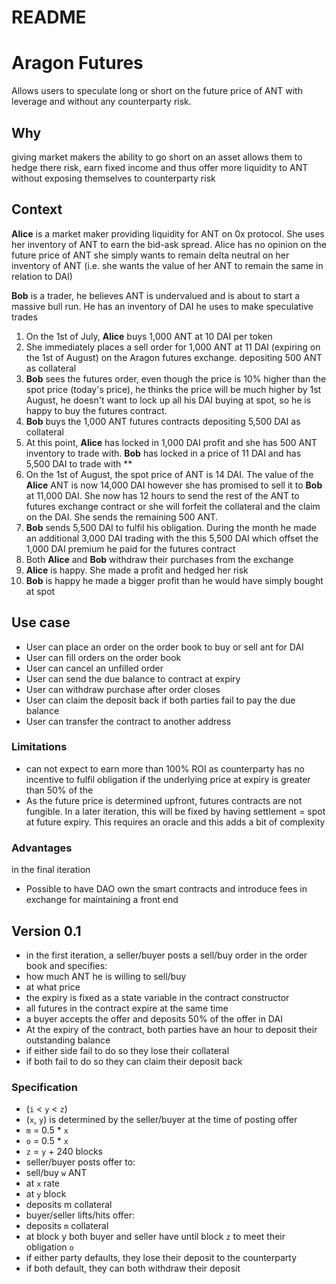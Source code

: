# README

# Aragon Futures

Allows users to speculate long or short on the future price of ANT with leverage and without any counterparty risk.

## Why

giving market makers the ability to go short on an asset allows them to hedge there risk, earn fixed income and thus offer more liquidity to ANT without exposing themselves to counterparty risk

## Context

**Alice** is a market maker providing liquidity for ANT on 0x protocol. She uses her inventory of ANT to earn the bid-ask spread. Alice has no opinion on the future price of ANT she simply wants to remain delta neutral on her inventory of ANT (i.e. she wants the value of her ANT to remain the same in relation to DAI)

**Bob** is a trader, he believes ANT is undervalued and is about to start a massive bull run. He has an inventory of DAI he uses to make speculative trades

1. On the 1st of July, **Alice** buys 1,000 ANT at 10 DAI per token
2. She immediately places a sell order for 1,000 ANT at 11 DAI (expiring on the 1st of August) on the Aragon futures exchange. depositing 500 ANT as collateral
3. **Bob** sees the futures order, even though the price is 10% higher than the spot price (today's price), he thinks the price will be much higher by 1st August, he doesn't want to lock up all his DAI buying at spot, so he is happy to buy the futures contract.
4. **Bob** buys the 1,000 ANT futures contracts depositing 5,500 DAI as collateral
5. At this point, **Alice** has locked in 1,000 DAI profit and she has 500 ANT inventory to trade with. **Bob** has locked in a price of 11 DAI and has 5,500 DAI to trade with **
6. On the 1st of August, the spot price of ANT is 14 DAI. The value of the **Alice** ANT is now 14,000 DAI however she has promised to sell it to **Bob** at 11,000 DAI. She now has 12 hours to send the rest of the ANT to futures exchange contract or she will forfeit the collateral and the claim on the DAI. She sends the remaining 500 ANT.
7. **Bob** sends 5,500 DAI to fulfil his obligation. During the month he made an additional 3,000 DAI trading with the this 5,500 DAI which offset the 1,000 DAI premium he paid for the futures contract
8. Both **Alice** and **Bob** withdraw their purchases from the exchange
9. **Alice** is happy. She made a profit and hedged her risk
10. **Bob** is happy he made a bigger profit than he would have simply bought at spot

## Use case

- User can place an order on the order book to buy or sell ant for DAI
- User can fill orders on the order book
- User can cancel an unfilled order
- User can send the due balance to contract at expiry
- User can withdraw purchase after order closes
- User can claim the deposit back if both parties fail to pay the due balance
- User can transfer the contract to another address

### Limitations

- can not expect to earn more than 100% ROI as counterparty has no incentive to fulfil obligation if the underlying price at expiry is greater than 50% of the
- As the future price is determined upfront, futures contracts are not fungible. In a later iteration, this will be fixed by having settlement = spot at future expiry. This requires an oracle and this adds a bit of complexity

### Advantages

in the final iteration

- Possible to have DAO own the smart contracts and introduce fees in exchange for maintaining a front end

## Version 0.1

- in the first iteration, a seller/buyer posts a sell/buy order in the order book and specifies:
- how much ANT he is willing to sell/buy
- at what price
- the expiry is fixed as a state variable in the contract constructor
- all futures in the contract expire at the same time
- a buyer accepts the offer and deposits 50% of the offer in DAI
- At the expiry of the contract, both parties have an hour to deposit their outstanding balance
- if either side fail to do so they lose their collateral
- if both fail to do so they can claim their deposit back

### Specification

- (`i` < `y` < `z`)
- (`x`, `y`) is determined by the seller/buyer at the time of posting offer
- `m` = 0.5 * `x`
- `o` = 0.5 * `x`
- `z` = `y` + 240 blocks
- seller/buyer posts offer to:
- sell/buy `w` ANT
- at `x` rate
- at `y` block
- deposits m collateral
- buyer/seller lifts/hits offer:
- deposits `m` collateral
- at block y both buyer and seller have until block `z` to meet their obligation `o`
- if either party defaults, they lose their deposit to the counterparty
- if both default, they can both withdraw their deposit
